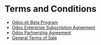 # Terms and Conditions

* [Odoo.sh Beta Program](legal/terms/odoo_sh_terms.md)
* [Odoo Enterprise Subscription Agreement](legal/terms/enterprise.md)
* [Odoo Partnership Agreement](legal/terms/partnership.md)
* [General Terms of Sale](legal/terms/terms_of_sale.md)
